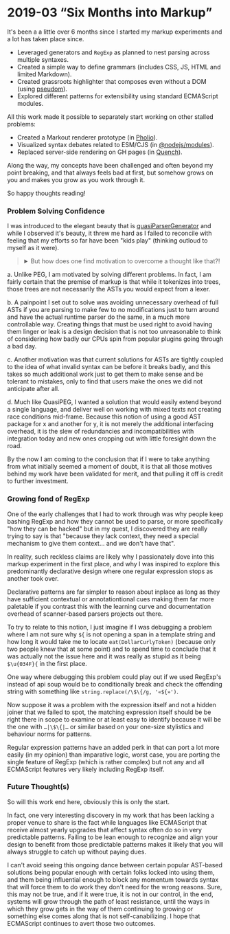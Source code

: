 ﻿# 2019-03 <q>Six Months into Markup</q>

It's been a a little over 6 months since I started my markup experiments and a lot has taken place since.

- Leveraged generators and `RegExp` as planned to nest parsing across multiple syntaxes.
- Created a simple way to define grammars (includes CSS, JS, HTML and limited Markdown).
- Created grassroots highlighter that composes even without a DOM (using [pseudom](https://www.npmjs.com/package/pseudom)).
- Explored different patterns for extensibility using standard ECMAScript modules.

All this work made it possible to separately start working on other stalled problems:

- Created a Markout renderer prototype (in [Pholio](https://smotaal.io/pholio)).
- Visualized syntax debates related to ESM/CJS (in [@nodejs/modules](https://github.com/nodejs/modules)).
- Replaced server-side rendering on GH pages (in [Quench](https://smotaal.io/quench)).

Along the way, my concepts have been challenged and often beyond my point breaking, and that always feels bad at first, but somehow grows on you and makes you grow as you work through it.

So happy thoughts reading!

### Problem Solving Confidence

I was introduced to the elegant beauty that is [quasiParserGenerator](https://github.com/erights/quasiParserGenerator) and while I observed it's beauty, it threw me hard as I failed to reconcile with feeling that my efforts so far have been "kids play" (thinking outloud to myself as it were).

<blockquote><details>

<summary>But how does one find motivation to overcome a thought like that?!</summary>

What do you do when faced with a similar challenge where you are deadlocked with what seems to be a very rational conclusion that your solution has lost any luster it had for being one of true merit that one day it will actually be useful for others to justify duplicating efforts already made in ways you could only ever aspire to one day?

Maybe you should simply ask the author of that code directly, not how they can fix your solution for you, but how they would have worked through in order to for them to have gotten that far ahead.

Asking directly works on two levels, the answer may be deeply enlighting when the other person can easily relate to your frustrations, and more suprising to my discovery was that waiting for an answer sets you in a completely new paradigm in your own quest for an answer anyway. As you are waiting for the answer will force your mind needed to dwell on reasons why it takes time.

You start by worrying about if this seen as merely your own lack of social decorum. And if so, then likely it means that the wrong person was on the other end of this question to begin with. Getting to that realization is not easy and can be tricky, and you may never really believe it enough to over come your own doubts, and that is understandable. But is it not at least more believable than say, silence is geek for "when I have time to figure out how to handle this confusing or awkward thing in my chat… I'll deal with it!"

So, simply asking alone shifts the calculus on working through unrelenting doubts. I venture that it does that because it repurposes mental processes often left excluded from introverted problem-solving because it normally deals with social interactions… etc.

As you wonder, you will empathize, and you will likely consider things beyond what you would have imagined otherwise.

</details>
</blockquote>

a. Unlike PEG, I am motivated by solving different problems. In fact, I am fairly certain that the premise of markup is that while it tokenizes into trees, those trees are not necessarily the ASTs you would expect from a lexer.

b. A painpoint I set out to solve was avoiding unnecessary overhead of full ASTs if you are parsing to make few to no modifications just to turn around and have the actual runtime parser do the same, in a much more controllable way. Creating things that must be used right to avoid having them linger or leak is a design decision that is not too unreasonable to think of considering how badly our CPUs spin from popular plugins going through a bad day.

c. Another motivation was that current solutions for ASTs are tightly coupled to the idea of what invalid syntax can be before it breaks badly, and this  takes so much additional work just to get them to make sense and be tolerant to mistakes, only to find that users make the ones we did not anticipate after all.

d. Much like QuasiPEG, I wanted a solution that would easily extend beyond a single language, and deliver well on working with mixed texts not creating race conditions mid-frame. Because this notion of using a good AST package for x and another for y, it is not merely the additional interfacing overhead, it is the slew of redundancies and incompatibilities with integration today and new ones cropping out with little foresight down the road.

By the now I am coming to the conclusion that if I were to take anything from what initially seemed a moment of doubt, it is that all those motives behind my work have been validated for merit, and that pulling it off is credit to further investment.

### Growing fond of RegExp

One of the early challenges that I had to work through was why people keep bashing RegExp and how they cannot be used to parse, or more specifically "how they can be hacked" but in my quest, I discovered they are really trying to say is that "because they lack context, they need a special mechanism to give them context… and we don't have that".

In reality, such reckless claims are likely why I passionately dove into this markup experiment in the first place, and why I was inspired to explore this predominantly declarative design where one regular expression stops as another took over.

Declarative patterns are far simpler to reason about inplace as long as they have sufficient contextual or annotationtional cues making them far more paletable if you contrast this with the learning curve and documentation overhead of scanner-based parsers projects out there.

To try to relate to this notion, I just imagine if I was debugging a problem where I am not sure why `$͏{` is not opening a span in a template string and how long it would take me to locate `eat(DollarCurlyToken)` (because only two people knew that at some point) and to spend time to conclude that it was actually not the issue here and it was really as stupid as it being `$\u{034F}{` in the first place.

One way where debugging this problem could play out if we used RegExp's instead of api soup would be to conditionally break and check the offending string with something like `string.replace(/\$\{/g, '«${»')`.

Now suppose it was a problem with the expression itself and not a hidden joiner that we failed to spot, the matching expression itself should be be right there in scope to examine or at least easy to identify because it will be the one with `…|\$\{|…` or similar based on your one-size stylistics and behaviour norms for patterns.

Regular expression patterns have an added perk in that can port a lot more easily (in my opinion) than imparative logic, worst case, you are porting the single feature of RegExp (which is rather complex) but not any and all ECMAScript features very likely including RegExp itself.

### Future Thought(s)

So will this work end here, obviously this is only the start.

In fact, one very interesting discovery in my work that has been lacking a proper venue to share is the fact while languages like ECMAScript that receive almost yearly upgrades that affect syntax often do so in very predictable patterns. Failing to be lean enough to recognize and align your design to benefit from those predictable patterns makes it likely that you will always struggle to catch up without paying dues.

I can't avoid seeing this ongoing dance between certain popular AST-based solutions being popular enough with certain folks locked into using them, and them being influential enough to block any momentum towards syntax that will force them to do work they don't need for the wrong reasons. Sure, this may not be true, and if it were true, it is not in our control, in the end, systems will grow through the path of least resistance, until the ways in which they grow gets in the way of them continuing to growing or something else comes along that is not self-canabilizing. I hope that ECMAScript continues to avert those two outcomes.
